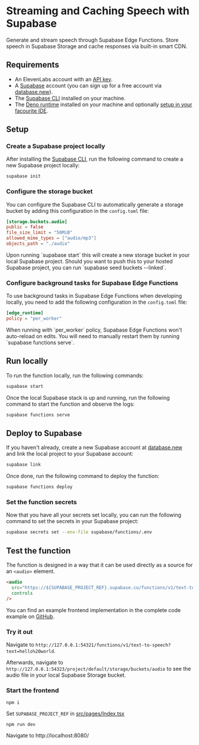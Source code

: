 # Streaming and Caching Speech with Supabase

Generate and stream speech through Supabase Edge Functions. Store speech in Supabase Storage and cache responses via built-in smart CDN.

## Requirements

- An ElevenLabs account with an [API key](/app/settings/api-keys).
- A [Supabase](https://supabase.com) account (you can sign up for a free account via [database.new](https://database.new)).
- The [Supabase CLI](https://supabase.com/docs/guides/local-development) installed on your machine.
- The [Deno runtime](https://docs.deno.com/runtime/getting_started/installation/) installed on your machine and optionally [setup in your facourite IDE](https://docs.deno.com/runtime/getting_started/setup_your_environment).

## Setup

### Create a Supabase project locally

After installing the [Supabase CLI](https://supabase.com/docs/guides/local-development), run the following command to create a new Supabase project locally:

```bash
supabase init
```

### Configure the storage bucket

You can configure the Supabase CLI to automatically generate a storage bucket by adding this configuration in the `config.toml` file:

```toml ./supabase/config.toml
[storage.buckets.audio]
public = false
file_size_limit = "50MiB"
allowed_mime_types = ["audio/mp3"]
objects_path = "./audio"
```

<Note>
  Upon running `supabase start` this will create a new storage bucket in your local Supabase
  project. Should you want to push this to your hosted Supabase project, you can run `supabase seed
  buckets --linked`.
</Note>

### Configure background tasks for Supabase Edge Functions

To use background tasks in Supabase Edge Functions when developing locally, you need to add the following configuration in the `config.toml` file:

```toml ./supabase/config.toml
[edge_runtime]
policy = "per_worker"
```

<Note>
  When running with `per_worker` policy, Supabase Edge Functions won't auto-reload on edits. You will need to
  manually restart them by running `supabase functions serve`.
</Note>

## Run locally

To run the function locally, run the following commands:

```bash
supabase start
```

Once the local Supabase stack is up and running, run the following command to start the function and observe the logs:

```bash
supabase functions serve
```

## Deploy to Supabase

If you haven't already, create a new Supabase account at [database.new](https://database.new) and link the local project to your Supabase account:

```bash
supabase link
```

Once done, run the following command to deploy the function:

```bash
supabase functions deploy
```

### Set the function secrets

Now that you have all your secrets set locally, you can run the following command to set the secrets in your Supabase project:

```bash
supabase secrets set --env-file supabase/functions/.env
```

## Test the function

The function is designed in a way that it can be used directly as a source for an `<audio>` element.

```html
<audio
  src="https://${SUPABASE_PROJECT_REF}.supabase.co/functions/v1/text-to-speech?text=Hello%2C%20world!&voiceId=JBFqnCBsd6RMkjVDRZzb"
  controls
/>
```

You can find an example frontend implementation in the complete code example on [GitHub](https://github.com/elevenlabs/elevenlabs-examples/tree/main/examples/text-to-speech/supabase/stream-and-cache-storage/src/pages/Index.tsx).

### Try it out

Navigate to `http://127.0.0.1:54321/functions/v1/text-to-speech?text=hello%20world`.

Afterwards, navigate to `http://127.0.0.1:54323/project/default/storage/buckets/audio` to see the audio file in your local Supabase Storage bucket.

### Start the frontend

`npm i`

Set `SUPABASE_PROJECT_REF` in [src/pages/Index.tsx](./src/pages/Index.tsx)

`npm run dev`

Navigate to http://localhost:8080/
